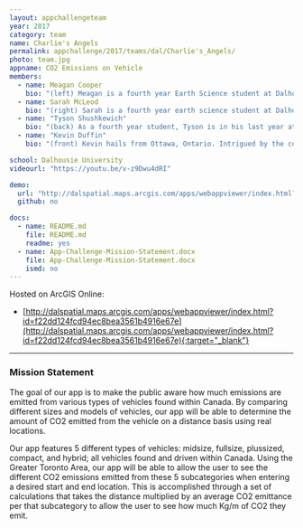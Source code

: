 ```yaml
---
layout: appchallengeteam
year: 2017
category: team
name: Charlie's Angels
permalink: appchallenge/2017/teams/dal/Charlie's_Angels/
photo: team.jpg
appname: CO2 Emissions on Vehicle
members:
  - name: Meagan Cooper
    bio: "(left) Meagan is a fourth year Earth Science student at Dalhousie and hopes to continue her academic career at Dal Med next fall. Her hobbies include pina coladas and getting caught in the rain. Her favourite part of the app challenge has been getting to know her teammates, with nobody being the clear favourite yet. Meagan hates walking on the beach, but loves the sand between her toes, resulting in a quite frustrating search for adequate sand within her hometown. She also has a severe allergy to the computer screen and keyboard. Favourite movie is Charlie’s Angels."
  - name: Sarah McLeod
    bio: "(right) Sarah is a fourth year earth science student at Dalhousie University who has a strong interest in GIS. Along with her earth science degree Sarah has perused a certification in GIS. In the process of completing this certification Sarah has participated in a number of Esri-based courses including an advanced research project. Sarah is looking forward to getting to know her team members and working with them to learn about the app making process. Her life goal is to be the next Vanna White through her keen interests in spelling, sparkly dresses, and Pat Sajak. Her favourite movie is Charlie’s Angels."
  - name: "Tyson Shushkewich"
    bio: "(back) As a fourth year student, Tyson is in his last year at Dalhousie. Tyson hails from the lonely prairie grassland province of Alberta but wanted to see seagulls, so he enrolled at Dalhousie University. Completing a project for his last required course for the GIS certificate, Tyson is excited to apply his trade to the ECCE App Challenge. His hobbies include baseball, sleeping, learning, listening, and long periods of self reflection whilst hurling stones at nearby lakes. Tyson’s lifetime career goal is to be the next David Attenborough. His favourite movie is Charlie’s Angels."
  - name: "Kevin Duffin"
    bio: "(front) Kevin hails from Ottawa, Ontario. Intrigued by the coast, Kevin enrolled at Dalhousie University and has not looked back over the past four years. He is set to graduate this upcoming fall after completing some pesky field school courses that have evaded him over the past few summers. Kevin has had a severe love for GIS and has enjoyed working on the App Challenge with his fellow teammates. Kevin enjoys long walks on the beaches, listening to conch shells, and listening to Mariah Carey Christmas Albums (ask him and he will sing a few bars). His favourite movie was Wild Hogs, but it is now Charlie’s Angels."

school: Dalhousie University
videourl: "https://youtu.be/v-z9Dwu4dRI"

demo:
  url: "http://dalspatial.maps.arcgis.com/apps/webappviewer/index.html?id=f22dd124fcd94ec8bea3561b4916e67e"
  github: no

docs:
  - name: README.md
    file: README.md
    readme: yes
  - name: App-Challenge-Mission-Statement.docx
    file: App-Challenge-Mission-Statement.docx
    ismd: no
---
```


Hosted on ArcGIS Online:
- [http://dalspatial.maps.arcgis.com/apps/webappviewer/index.html?id=f22dd124fcd94ec8bea3561b4916e67e](http://dalspatial.maps.arcgis.com/apps/webappviewer/index.html?id=f22dd124fcd94ec8bea3561b4916e67e){:target="_blank"}

***

### Mission Statement

The goal of our app is to make the public aware how much emissions are emitted from various types of vehicles found within Canada. By comparing different sizes and models of vehicles, our app will be able to determine the amount of CO2 emitted from the vehicle on a distance basis using real locations.

Our app features 5 different types of vehicles: midsize, fullsize, plussized, compact, and hybrid; all vehicles found and driven within Canada. Using the Greater Toronto Area, our app will be able to allow the user to see the different CO2 emissions emitted from these 5 subcategories when entering a desired start and end location. This is accomplished through a set of calculations that takes the distance multiplied by an average CO2 emittance per that subcategory to allow the user to see how much Kg/m of CO2 they emit.
